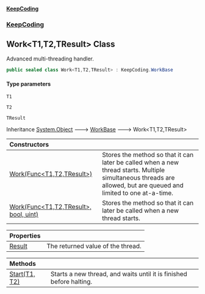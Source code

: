 #### [KeepCoding](index.md 'index')
### [KeepCoding](KeepCoding.md 'KeepCoding')
## Work&lt;T1,T2,TResult&gt; Class
Advanced multi-threading handler.  
```csharp
public sealed class Work<T1,T2,TResult> : KeepCoding.WorkBase
```
#### Type parameters
<a name='KeepCoding_Work_T1_T2_TResult__T1'></a>
`T1`  
  
<a name='KeepCoding_Work_T1_T2_TResult__T2'></a>
`T2`  
  
<a name='KeepCoding_Work_T1_T2_TResult__TResult'></a>
`TResult`  
  

Inheritance [System.Object](https://docs.microsoft.com/en-us/dotnet/api/System.Object 'System.Object') &#129106; [WorkBase](KeepCoding_WorkBase.md 'KeepCoding.WorkBase') &#129106; Work&lt;T1,T2,TResult&gt;  

| Constructors | |
| :--- | :--- |
| [Work(Func&lt;T1,T2,TResult&gt;)](KeepCoding_Work_T1_T2_TResult__Work(System_Func_T1_T2_TResult_).md 'KeepCoding.Work&lt;T1,T2,TResult&gt;.Work(System.Func&lt;T1,T2,TResult&gt;)') | Stores the method so that it can later be called when a new thread starts. Multiple simultaneous threads are allowed, but are queued and limited to one at-a-time.<br/> |
| [Work(Func&lt;T1,T2,TResult&gt;, bool, uint)](KeepCoding_Work_T1_T2_TResult__Work(System_Func_T1_T2_TResult__bool_uint).md 'KeepCoding.Work&lt;T1,T2,TResult&gt;.Work(System.Func&lt;T1,T2,TResult&gt;, bool, uint)') | Stores the method so that it can later be called when a new thread starts.<br/> |

| Properties | |
| :--- | :--- |
| [Result](KeepCoding_Work_T1_T2_TResult__Result.md 'KeepCoding.Work&lt;T1,T2,TResult&gt;.Result') | The returned value of the thread.<br/> |

| Methods | |
| :--- | :--- |
| [Start(T1, T2)](KeepCoding_Work_T1_T2_TResult__Start(T1_T2).md 'KeepCoding.Work&lt;T1,T2,TResult&gt;.Start(T1, T2)') | Starts a new thread, and waits until it is finished before halting.<br/> |
